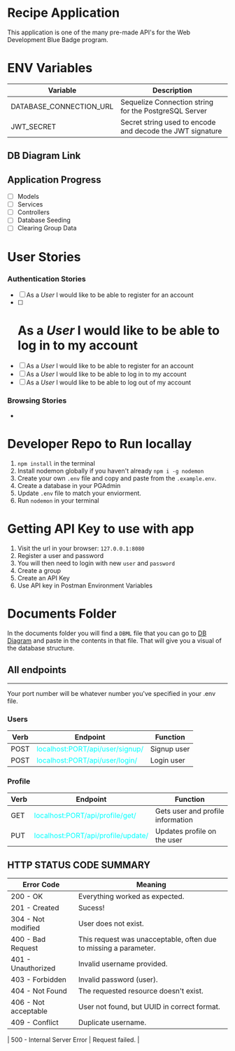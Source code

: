 # Recipe Application

This application is one of the many pre-made API's for the Web Development Blue Badge program.
# ENV Variables

| Variable                | Description                                               |
| ----------------------- | --------------------------------------------------------- |
| DATABASE_CONNECTION_URL | Sequelize Connection string for the PostgreSQL Server     |
| JWT_SECRET              | Secret string used to encode and decode the JWT signature |

## DB Diagram Link

## Application Progress

- [ ] Models
- [ ] Services
- [ ] Controllers
- [ ] Database Seeding
- [ ] Clearing Group Data

# User Stories

### Authentication Stories

- [ ] As a _User_ I would like to be able to register for an account
- [ ] # As a _User_ I would like to be able to log in to my account
- [ ] As a _User_ I would like to be able to register for an account
- [ ] As a _User_ I would like to be able to log in to my account
- [ ] As a _User_ I would like to be able to log out of my account

### Browsing Stories

-

# Developer Repo to Run locallay

1. `npm install` in the terminal
1. Install nodemon globally if you haven't already `npm i -g nodemon`
1. Create your own `.env` file and copy and paste from the `.example.env`.
1. Create a database in your PGAdmin
1. Update `.env` file to match your enviorment.
1. Run `nodemon` in your terminal

# Getting API Key to use with app

1. Visit the url in your browser: `127.0.0.1:8080`
1. Register a user and password
1. You will then need to login with new `user` and `password`
1. Create a group
1. Create an API Key
1. Use API key in Postman Environment Variables

# Documents Folder

In the documents folder you will find a `DBML` file that you can go to [DB Diagram](https://dbdiagram.io/) and paste in the contents in that file. That will give you a visual of the database structure.

## All endpoints

<hr></hr>

Your port number will be whatever number you've specified in your .env file.

### Users

| Verb | Endpoint                                                           | Function    |
| ---- | ------------------------------------------------------------------ | ----------- |
| POST | <span style="color: aqua"> localhost:PORT/api/user/signup/ </span> | Signup user |
| POST | <span style="color: aqua"> localhost:PORT/api/user/login/ </span>  | Login user  |

### Profile

| Verb | Endpoint                                                              | Function                          |
| ---- | --------------------------------------------------------------------- | --------------------------------- |
| GET  | <span style="color: aqua"> localhost:PORT/api/profile/get/ </span>    | Gets user and profile information |
| PUT  | <span style="color: aqua"> localhost:PORT/api/profile/update/ </span> | Updates profile on the user       |

## HTTP STATUS CODE SUMMARY

| Error Code           | Meaning                                                          |
| -------------------- | ---------------------------------------------------------------- |
| 200 - OK             | Everything worked as expected.                                   |
| 201 - Created        | Sucess!                                                          |
| 304 - Not modified   | User does not exist.                                             |
| 400 - Bad Request    | This request was unacceptable, often due to missing a parameter. |
| 401 - Unauthorized   | Invalid username provided.                                       |
| 403 - Forbidden      | Invalid password (user).                                         |
| 404 - Not Found      | The requested resource doesn't exist.                            |
| 406 - Not acceptable | User not found, but UUID in correct format.                      |
| 409 - Conflict       | Duplicate username.                                              |

| 500 - Internal Server Error | Request failed. |
